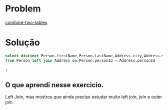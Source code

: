 

# Problem 
[combine-two-tables](https://leetcode.com/problems/combine-two-tables/)

# Solução
```sql
select distinct Person.firstName,Person.LastName,Address.city,Address.state
from Person left join Address on Person.personId = Address.personId 

;

```
## O que aprendi nesse exercicio.
Left Join, mas mostrou que ainda preciso estudar muito left join, join e outer join
